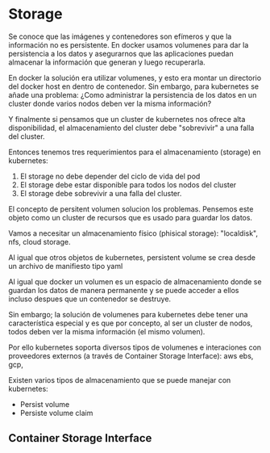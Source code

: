 # Storage

Se conoce que las imágenes y contenedores son efímeros y que la información no es persistente. En docker usamos volumenes para dar la persistencia a los datos y asegurarnos que las aplicaciones puedan almacenar la información que generan y luego recuperarla.

En docker la solución era utilizar volumenes, y esto era montar un directorio del docker host en dentro de contenedor. Sin embargo, para kubernetes se añade una problema: ¿Como administrar la persistencia de los datos en un cluster donde varios nodos deben ver la misma información?

Y finalmente si pensamos que un cluster de kubernetes nos ofrece alta disponibilidad, el almacenamiento del cluster debe "sobrevivir" a una falla del cluster.

Entonces tenemos tres requerimientos para el almacenamiento (storage) en kubernetes:

1. El storage no debe depender del ciclo de vida del pod
2. El storage debe estar disponible para todos los nodos del cluster
3. El storage debe sobrevivir a una falla del cluster.
   
El concepto de persitent volumen solucion los problemas. Pensemos este objeto como un cluster de recursos que es usado para guardar los datos. 

Vamos a necesitar un almacenamiento físico (phisical storage): "localdisk", nfs, cloud storage.


Al igual que otros objetos de kubernetes, persistent volume se crea desde un archivo de manifiesto tipo yaml


Al igual que docker un volumen es un espacio de almacenamiento donde se guardan los datos de manera permanente y se puede acceder a ellos incluso despues que un contenedor se destruye.

Sin embargo; la solución de volumenes para kubernetes debe tener una característica especial y es que por concepto, al ser un cluster de nodos, todos deben ver la misma información (el mismo volumen).

Por ello kubernetes soporta diversos tipos de volumenes e interaciones con proveedores externos (a través de Container Storage Interface): aws ebs, gcp, 


Existen varios tipos de almacenamiento que se puede manejar con kubernetes:

- Persist volume
- Persiste volume claim

## Container Storage Interface

